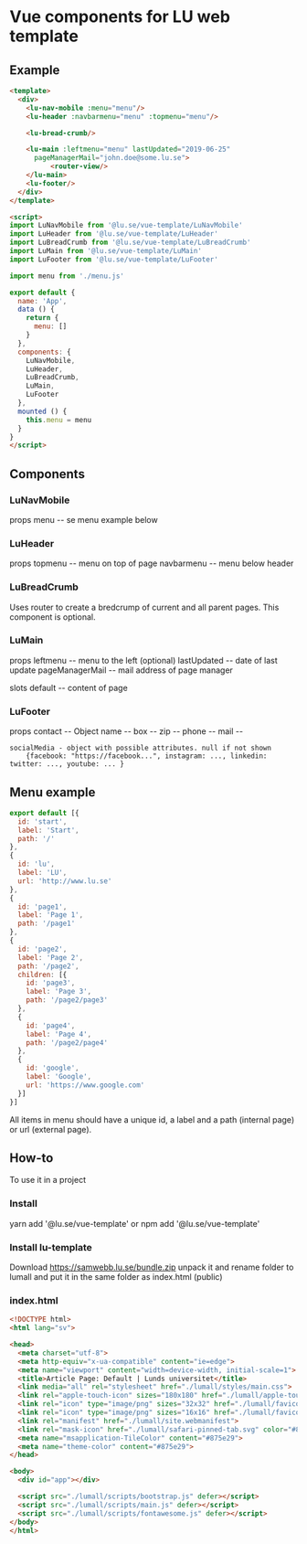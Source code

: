 # Vue components for LU web template

## Example

```html
<template>
  <div>
    <lu-nav-mobile :menu="menu"/>
    <lu-header :navbarmenu="menu" :topmenu="menu"/>

    <lu-bread-crumb/>

    <lu-main :leftmenu="menu" lastUpdated="2019-06-25"
      pageManagerMail="john.doe@some.lu.se">
          <router-view/>
    </lu-main>
    <lu-footer/>
  </div>
</template>

<script>
import LuNavMobile from '@lu.se/vue-template/LuNavMobile'
import LuHeader from '@lu.se/vue-template/LuHeader'
import LuBreadCrumb from '@lu.se/vue-template/LuBreadCrumb'
import LuMain from '@lu.se/vue-template/LuMain'
import LuFooter from '@lu.se/vue-template/LuFooter'

import menu from './menu.js'

export default {
  name: 'App',
  data () {
    return {
      menu: []
    }
  },
  components: {
    LuNavMobile,
    LuHeader,
    LuBreadCrumb,
    LuMain,
    LuFooter
  },
  mounted () {
    this.menu = menu
  }
}
</script>
```
## Components

### LuNavMobile

props
    menu -- se menu example below

### LuHeader

props
    topmenu -- menu on top of page
    navbarmenu -- menu below header

### LuBreadCrumb

Uses router to create a bredcrump of current and all parent pages. This component is optional.

### LuMain

props
    leftmenu -- menu to the left (optional)
    lastUpdated -- date of last update
    pageManagerMail -- mail address of page manager

slots
    default -- content of page

### LuFooter

props
    contact -- Object
        name --
        box -- 
        zip --
        phone --
        mail -- 

    socialMedia - object with possible attributes. null if not shown
        {facebook: "https://facebook...", instagram: ..., linkedin: twitter: ..., youtube: ... }
    

## Menu example

```javascript
export default [{
  id: 'start',
  label: 'Start',
  path: '/'
},
{
  id: 'lu',
  label: 'LU',
  url: 'http://www.lu.se'
},
{
  id: 'page1',
  label: 'Page 1',
  path: '/page1'
},
{
  id: 'page2',
  label: 'Page 2',
  path: '/page2',
  children: [{
    id: 'page3',
    label: 'Page 3',
    path: '/page2/page3'
  },
  {
    id: 'page4',
    label: 'Page 4',
    path: '/page2/page4'
  },
  {
    id: 'google',
    label: 'Google',
    url: 'https://www.google.com'
  }]
}]
```

All items in menu should have a unique id, a label and a path (internal page) or url (external page).

## How-to

To use it in a project

### Install
yarn add '@lu.se/vue-template' or
npm add '@lu.se/vue-template'

### Install lu-template
Download https://samwebb.lu.se/bundle.zip unpack it and rename folder to lumall and put it in the same folder as index.html (public)

### index.html

```html
<!DOCTYPE html>
<html lang="sv">

<head>
  <meta charset="utf-8">
  <meta http-equiv="x-ua-compatible" content="ie=edge">
  <meta name="viewport" content="width=device-width, initial-scale=1">
  <title>Article Page: Default | Lunds universitet</title>
  <link media="all" rel="stylesheet" href="./lumall/styles/main.css">
  <link rel="apple-touch-icon" sizes="180x180" href="./lumall/apple-touch-icon.png">
  <link rel="icon" type="image/png" sizes="32x32" href="./lumall/favicon-32x32.png">
  <link rel="icon" type="image/png" sizes="16x16" href="./lumall/favicon-16x16.png">
  <link rel="manifest" href="./lumall/site.webmanifest">
  <link rel="mask-icon" href="./lumall/safari-pinned-tab.svg" color="#875e29">
  <meta name="msapplication-TileColor" content="#875e29">
  <meta name="theme-color" content="#875e29">
</head>

<body>
  <div id="app"></div>

  <script src="./lumall/scripts/bootstrap.js" defer></script>
  <script src="./lumall/scripts/main.js" defer></script>
  <script src="./lumall/scripts/fontawesome.js" defer></script>
</body>
</html>


```